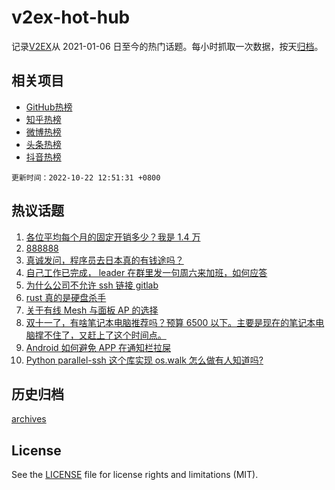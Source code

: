 # v2ex-hot-hub

 记录[V2EX](https://www.v2ex.com/)从 2021-01-06 日至今的热门话题。每小时抓取一次数据，按天[归档](archives)。
 
 ## 相关项目

- [GitHub热榜](https://github.com/lonnyzhang423/github-hot-hub)
- [知乎热榜](https://github.com/lonnyzhang423/zhihu-hot-hub)
- [微博热榜](https://github.com/lonnyzhang423/weibo-hot-hub)
- [头条热榜](https://github.com/lonnyzhang423/toutiao-hot-hub)
- [抖音热榜](https://github.com/lonnyzhang423/douyin-hot-hub)


 `更新时间：2022-10-22 12:51:31 +0800`

## 热议话题

1. [各位平均每个月的固定开销多少？我是 1.4 万](https://www.v2ex.com/t/888731)
1. [888888](https://www.v2ex.com/t/888888)
1. [真诚发问，程序员去日本真的有钱途吗？](https://www.v2ex.com/t/888715)
1. [自己工作已完成， leader 在群里发一句周六来加班，如何应答](https://www.v2ex.com/t/888719)
1. [为什么公司不允许 ssh 链接 gitlab](https://www.v2ex.com/t/888699)
1. [rust 真的是硬盘杀手](https://www.v2ex.com/t/888714)
1. [关于有线 Mesh 与面板 AP 的选择](https://www.v2ex.com/t/888710)
1. [双十一了，有啥笔记本电脑推荐吗？预算 6500 以下。主要是现在的笔记本电脑撑不住了，又赶上了这个时间点。](https://www.v2ex.com/t/888762)
1. [Android 如何避免 APP 在通知栏拉屎](https://www.v2ex.com/t/888743)
1. [Python parallel-ssh 这个库实现 os.walk 怎么做有人知道吗?](https://www.v2ex.com/t/888705)

## 历史归档

[archives](archives)

## License

See the [LICENSE](LICENSE) file for license rights and limitations (MIT).
